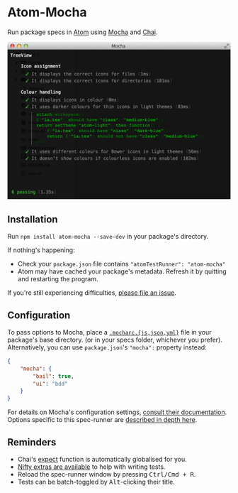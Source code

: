 Atom-Mocha
==========

Run package specs in [Atom](https://atom.io/) using [Mocha](https://mochajs.org/) and [Chai](http://chaijs.com/).

<img src="https://raw.githubusercontent.com/Alhadis/Atom-Mocha/static/preview.png" width="657" alt="Preview" />



Installation
------------
Run `npm install atom-mocha --save-dev` in your package's directory.

If nothing's happening:
* Check your `package.json` file contains `"atomTestRunner": "atom-mocha"`
* Atom may have cached your package's metadata. Refresh it by quitting and restarting the program.

If you're still experiencing difficulties, [please file an issue](https://github.com/Alhadis/Atom-Mocha/issues).



Configuration
-------------
To pass options to Mocha, place a [`.mocharc.{js,json,yml}`](https://mochajs.org/#configuring-mocha-nodejs) file in your package's base directory.
(or in your specs folder, whichever you prefer).
Alternatively, you can use `package.json`'s `"mocha":` property instead:

~~~json
{
	"mocha": {
		"bail": true,
		"ui": "bdd"
	}
}
~~~

For details on Mocha's configuration settings, [consult their documentation](https://mochajs.org/#usage).
Options specific to this spec-runner are [described in depth here](docs/options.md).



Reminders
---------
* Chai's [expect](http://chaijs.com/api/bdd/) function is automatically globalised for you.
* [Nifty extras are available](docs/extensions.md) to help with writing tests.
* Reload the spec-runner window by pressing <kbd>Ctrl/Cmd + R</kbd>.
* Tests can be batch-toggled by <kbd>Alt</kbd>-clicking their title.
